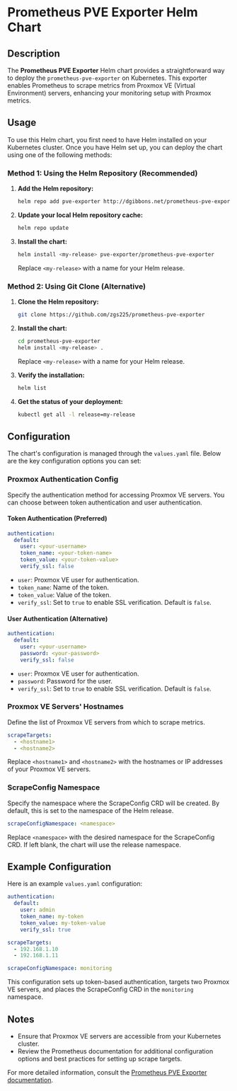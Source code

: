 # Prometheus PVE Exporter Helm Chart

## Description

The **Prometheus PVE Exporter** Helm chart provides a straightforward way to deploy the `prometheus-pve-exporter` on Kubernetes. This exporter enables Prometheus to scrape metrics from Proxmox VE (Virtual Environment) servers, enhancing your monitoring setup with Proxmox metrics.

## Usage

To use this Helm chart, you first need to have Helm installed on your Kubernetes cluster. Once you have Helm set up, you can deploy the chart using one of the following methods:

### Method 1: Using the Helm Repository (Recommended)

1. **Add the Helm repository:**
   ```bash
   helm repo add pve-exporter http://dgibbons.net/prometheus-pve-exporter/
   ```

2. **Update your local Helm repository cache:**
   ```bash
   helm repo update
   ```

4. **Install the chart:**
   ```bash
   helm install <my-release> pve-exporter/prometheus-pve-exporter
   ```

   Replace `<my-release>` with a name for your Helm release.

### Method 2: Using Git Clone (Alternative)

1. **Clone the Helm repository:**
   ```bash
   git clone https://github.com/zgs225/prometheus-pve-exporter
   ```

2. **Install the chart:**
   ```bash
   cd prometheus-pve-exporter
   helm install <my-release> .
   ```

   Replace `<my-release>` with a name for your Helm release.

3. **Verify the installation:**
   ```bash
   helm list
   ```

4. **Get the status of your deployment:**
   ```bash
   kubectl get all -l release=my-release
   ```

## Configuration

The chart's configuration is managed through the `values.yaml` file. Below are the key configuration options you can set:

### Proxmox Authentication Config

Specify the authentication method for accessing Proxmox VE servers. You can choose between token authentication and user authentication.

#### Token Authentication (Preferred)

```yaml
authentication:
  default:
    user: <your-username>
    token_name: <your-token-name>
    token_value: <your-token-value>
    verify_ssl: false
```

- `user`: Proxmox VE user for authentication.
- `token_name`: Name of the token.
- `token_value`: Value of the token.
- `verify_ssl`: Set to `true` to enable SSL verification. Default is `false`.

#### User Authentication (Alternative)

```yaml
authentication:
  default:
    user: <your-username>
    password: <your-password>
    verify_ssl: false
```

- `user`: Proxmox VE user for authentication.
- `password`: Password for the user.
- `verify_ssl`: Set to `true` to enable SSL verification. Default is `false`.

### Proxmox VE Servers' Hostnames

Define the list of Proxmox VE servers from which to scrape metrics.

```yaml
scrapeTargets:
  - <hostname1>
  - <hostname2>
```

Replace `<hostname1>` and `<hostname2>` with the hostnames or IP addresses of your Proxmox VE servers.

### ScrapeConfig Namespace

Specify the namespace where the ScrapeConfig CRD will be created. By default, this is set to the namespace of the Helm release.

```yaml
scrapeConfigNamespace: <namespace>
```

Replace `<namespace>` with the desired namespace for the ScrapeConfig CRD. If left blank, the chart will use the release namespace.

## Example Configuration

Here is an example `values.yaml` configuration:

```yaml
authentication:
  default:
    user: admin
    token_name: my-token
    token_value: my-token-value
    verify_ssl: true

scrapeTargets:
  - 192.168.1.10
  - 192.168.1.11

scrapeConfigNamespace: monitoring
```

This configuration sets up token-based authentication, targets two Proxmox VE servers, and places the ScrapeConfig CRD in the `monitoring` namespace.

## Notes

- Ensure that Proxmox VE servers are accessible from your Kubernetes cluster.
- Review the Prometheus documentation for additional configuration options and best practices for setting up scrape targets.

For more detailed information, consult the [Prometheus PVE Exporter documentation](https://github.com/prometheus-pve/prometheus-pve-exporter).
